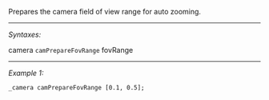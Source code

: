 Prepares the camera field of view range for auto zooming.


---
*Syntaxes:*

camera `camPrepareFovRange` fovRange

---
*Example 1:*

```sqf
_camera camPrepareFovRange [0.1, 0.5];
```